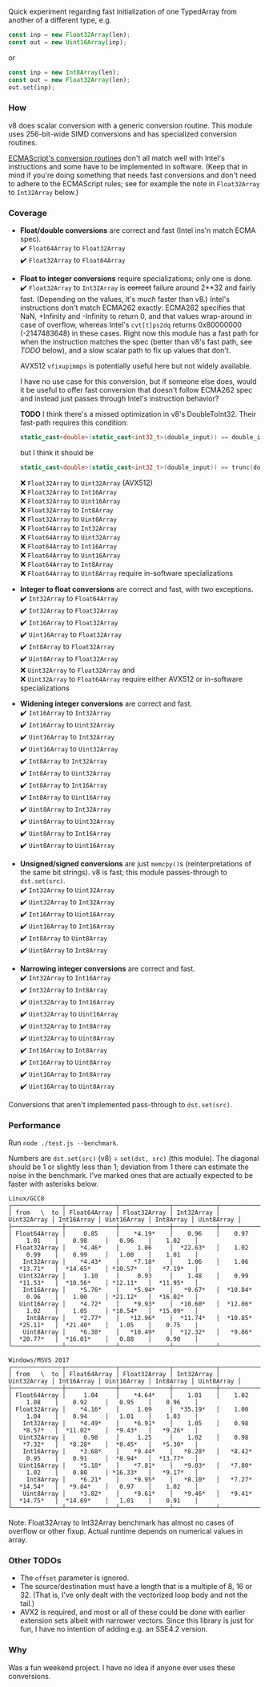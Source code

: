 Quick experiment regarding fast initialization of one TypedArray from another of
a different type, e.g.

```js
const inp = new Float32Array(len);
const out = new Uint16Array(inp);
```

or

```js
const inp = new Int8Array(len);
const out = new Float32Array(len);
out.set(inp);
```

### How

v8 does scalar conversion with a generic conversion routine. This module uses
256-bit-wide SIMD conversions and has specialized conversion routines.

[ECMAScript's conversion routines](https://tc39.github.io/ecma262/#sec-touint32)
don't all match well with Intel's instructions and some have to be implemented
in software. (Keep that in mind if you're doing something that needs fast
conversions and don't need to adhere to the ECMAScript rules; see for example
the note in `Float32Array` to `Int32Array` below.)

### Coverage

* **Float/double conversions** are correct and fast (Intel ins'n match ECMA spec).  
  ✔️ `Float64Array` to `Float32Array`  
  ✔️ `Float32Array` to `Float64Array`

* **Float to integer conversions** require specializations; only one is done.  
  ✔️ `Float32Array` to `Int32Array` is ~~correct~~ failure around 2**32 and fairly fast.
  (Depending on the values, it's *much* faster than v8.) Intel's instructions
  don't match ECMA262 exactly: ECMA262 specifies that NaN, +Infinity and
  -Infinity to return 0, and that values wrap-around in case of overflow,
  whereas Intel's `cvt[t]ps2dq` returns 0x80000000 (-2147483648) in these cases.
  Right now this module has a fast path for when the instruction matches the
  spec (better than v8's fast path, see *TODO* below), and a slow scalar path to
  fix up values that don't.

  AVX512 `vfixupimmps` is potentially useful here but not widely available.

  I have no use case for this conversion, but if someone else does, would it be
  useful to offer fast conversion that doesn't follow ECMA262 spec and instead
  just passes through Intel's instruction behavior?

  **TODO** I think there's a missed optimization in v8's DoubleToInt32.
  Their fast-path requires this condition:
  ```cpp
  static_cast<double>(static_cast<int32_t>(double_input)) == double_input
  ```
  but I think it should be
  ```cpp
  static_cast<double>(static_cast<int32_t>(double_input)) == trunc(double_input)
  ```
  ❌ `Float32Array` to `Uint32Array` (AVX512)  
  ❌ `Float32Array` to `Int16Array`  
  ❌ `Float32Array` to `Uint16Array`  
  ❌ `Float32Array` to `Int8Array`  
  ❌ `Float32Array` to `Uint8Array`  
  ❌ `Float64Array` to `Int32Array`  
  ❌ `Float64Array` to `Uint32Array`  
  ❌ `Float64Array` to `Int16Array`  
  ❌ `Float64Array` to `Uint16Array`  
  ❌ `Float64Array` to `Int8Array`  
  ❌ `Float64Array` to `Uint8Array` require in-software specializations

* **Integer to float conversions** are correct and fast, with two exceptions.  
  ✔️ `Int32Array` to `Float64Array`  
  ✔️ `Int32Array` to `Float32Array`  
  ✔️ `Int16Array` to `Float32Array`  
  ✔️ `Uint16Array` to `Float32Array`  
  ✔️ `Int8Array` to `Float32Array`  
  ✔️ `Uint8Array` to `Float32Array`  
  ❌ `Uint32Array` to `Float32Array` and  
  ❌ `Uint32Array` to `Float64Array` require either AVX512 or in-software specializations

* **Widening integer conversions** are correct and fast.  
  ✔️ ️`Int16Array` to `Int32Array`  
  ✔️ ️`Int16Array` to `Uint32Array`  
  ✔️ ️`Uint16Array` to `Int32Array`  
  ✔️ ️`Uint16Array` to `Uint32Array`  
  ✔️ ️`Int8Array` to `Int32Array`  
  ✔️ ️`Int8Array` to `Uint32Array`  
  ✔️ ️`Int8Array` to `Int16Array`  
  ✔️ ️`Int8Array` to `Uint16Array`  
  ✔️ ️`Uint8Array` to `Int32Array`  
  ✔️ ️`Uint8Array` to `Uint32Array`  
  ✔️ ️`Uint8Array` to `Int16Array`  
  ✔️ ️`Uint8Array` to `Uint16Array`

* **Unsigned/signed conversions** are just `memcpy()`s (reinterpretations of the
  same bit strings). v8 is fast; this module passes-through to `dst.set(src)`.  
  ✔️ `Int32Array` to `Uint32Array`  
  ✔️ `Uint32Array` to `Int32Array`  
  ✔️ `Int16Array` to `Uint16Array`  
  ✔️ `Uint16Array` to `Int16Array`  
  ✔️ `Int8Array` to `Uint8Array`  
  ✔️ `Uint8Array` to `Int8Array`

* **Narrowing integer conversions** are correct and fast.  
  ✔️ `Int32Array` to `Int16Array`  
  ✔️ `Int32Array` to `Int8Array`  
  ✔️ `Uint32Array` to `Int16Array`  
  ✔️ `Uint32Array` to `Uint16Array`  
  ✔️ `Uint32Array` to `Int8Array`  
  ✔️ `Uint32Array` to `Uint8Array`  
  ✔️ `Int16Array` to `Int8Array`  
  ✔️ `Int16Array` to `Uint8Array`  
  ✔️ `Uint16Array` to `Int8Array`  
  ✔️ `Uint16Array` to `Uint8Array`

Conversions that aren't implemented pass-through to `dst.set(src)`.

### Performance

Run `node ./test.js --benchmark`.

Numbers are `dst.set(src)` (v8) ÷ `set(dst, src)` (this module).
The diagonal should be 1 or slightly less than 1; deviation from 1 there can estimate the noise in the benchmark.
I've marked ones that are actually expected to be faster with asterisks below.

```
Linux/GCC8
┌──────────────┬──────────────┬──────────────┬────────────┬─────────────┬────────────┬─────────────┬───────────┬────────────┐
│ from   \  to │ Float64Array │ Float32Array │ Int32Array │ Uint32Array │ Int16Array │ Uint16Array │ Int8Array │ Uint8Array │
├──────────────┼──────────────┼──────────────┼────────────┼─────────────┼────────────┼─────────────┼───────────┼────────────┤
│ Float64Array │     0.85     │    *4.19*    │    0.96    │    0.97     │    1.01    │    0.98     │   0.96    │    1.02    │
│ Float32Array │    *4.46*    │     1.06     │  *22.63*   │    1.02     │    0.99    │    0.99     │   1.00    │    1.01    │
│   Int32Array │    *4.43*    │    *7.18*    │    1.06    │    1.06     │  *13.71*   │  *14.65*    │ *10.57*   │   *7.19*   │
│  Uint32Array │     1.10     │     0.93     │    1.48    │    0.99     │  *11.53*   │  *10.56*    │ *12.11*   │  *11.95*   │
│   Int16Array │    *5.76*    │    *5.94*    │   *9.67*   │  *10.84*    │    0.96    │    1.00     │ *21.12*   │  *16.02*   │
│  Uint16Array │    *4.72*    │    *9.93*    │  *10.60*   │  *12.06*    │    1.02    │    1.05     │ *18.54*   │  *15.09*   │
│    Int8Array │    *2.77*    │   *12.96*    │  *11.74*   │  *10.85*    │  *25.11*   │  *21.40*    │   1.05    │    0.75    │
│   Uint8Array │    *6.38*    │   *10.49*    │  *12.32*   │   *9.86*    │  *20.77*   │  *16.01*    │   0.88    │    0.90    │
└──────────────┴──────────────┴──────────────┴────────────┴─────────────┴────────────┴─────────────┴───────────┴────────────┘
```

```
Windows/MSVS 2017
┌──────────────┬──────────────┬──────────────┬────────────┬─────────────┬────────────┬─────────────┬───────────┬────────────┐
│ from   \  to │ Float64Array │ Float32Array │ Int32Array │ Uint32Array │ Int16Array │ Uint16Array │ Int8Array │ Uint8Array │
├──────────────┼──────────────┼──────────────┼────────────┼─────────────┼────────────┼─────────────┼───────────┼────────────┤
│ Float64Array │     1.04     │    *4.64*    │    1.01    │    1.02     │    1.08    │    0.92     │   0.95    │    0.96    │
│ Float32Array │    *4.16*    │     1.09     │  *35.19*   │    1.00     │    1.04    │    0.94     │   1.01    │    1.03    │
│   Int32Array │    *4.49*    │    *6.91*    │    1.05    │    0.98     │   *8.57*   │  *11.02*    │  *9.43*   │   *9.26*   │
│  Uint32Array │     0.98     │     1.25     │    1.02    │    0.98     │   *7.32*   │   *8.28*    │  *8.45*   │   *5.30*   │
│   Int16Array │    *3.68*    │    *9.44*    │   *8.28*   │   *8.42*    │    0.95    │    0.91     │  *8.94*   │  *13.77*   │
│  Uint16Array |    *5.18*    │    *7.81*    │   *9.03*   │   *7.80*    │    1.02    │    0.80     │ *16.33*   │   *9.17*   │
│    Int8Array │    *6.21*    │    *9.95*    │   *8.10*   │   *7.27*    │  *14.54*   │   *9.84*    │   0.97    │    1.02    │
│   Uint8Array │    *3.82*    │    *9.61*    │   *9.46*   │   *9.41*    │  *14.75*   │  *14.69*    │   1.01    │    0.91    │
└──────────────┴──────────────┴──────────────┴────────────┴─────────────┴────────────┴─────────────┴───────────┴────────────┘
```

Note: Float32Array to Int32Array benchmark has almost no cases of overflow or
other fixup. Actual runtime depends on numerical values in array.

### Other TODOs

* The `offset` parameter is ignored.
* The source/destination must have a length that is a multiple of 8, 16 or 32.
  (That is, I've only dealt with the vectorized loop body and not the tail.)
* AVX2 is required, and most or all of these could be done with earlier
  extension sets albeit with narrower vectors. Since this library is just for
  fun, I have no intention of adding e.g. an SSE4.2 version.

### Why

Was a fun weekend project. I have no idea if anyone ever uses these conversions.
